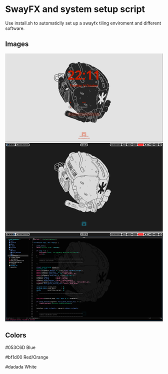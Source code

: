 # SwayFX and system setup script
Use install.sh to automaticlly set up a swayfx tiling enviroment and different software.

## Images
![login screen](./images/ex1.png)
![empty desktop](./images/ex2.png)
![nvim](./images/ex3.png)

## Colors
#053C6D Blue

#bf1d00 Red/Orange

#dadada White
